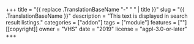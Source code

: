+++
title = "{{ replace .TranslationBaseName "-" " " | title }}"
slug = "{{ .TranslationBaseName }}"
description = "This text is displayed in search result listings."
categories = ["addon"]
tags = ["module"]
features = [""]
[[copyright]]
  owner = "VHS"
  date = "2019"
  license = "agpl-3.0-or-later"
+++
